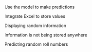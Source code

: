 Use the model to make predictions

Integrate Excel to store values

Displaying random information

Information is not being stored anywhere

Predicting random roll numbers
